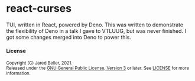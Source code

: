 # react-curses

TUI, written in React, powered by Deno. This was written to demonstrate the flexibility of Deno in a talk I gave to VTLUUG, but was never finished. I got some changes merged into Deno to power this.

#### License

<sup>
Copyright (C) Jared Beller, 2021.
</sup>
<br />
<sup>
Released under the <a href="https://www.gnu.org/licenses/gpl-3.0.txt">GNU General Public License, Version 3</a> or later. See <a href="LICENSE">LICENSE</a> for more information.
</sup>
